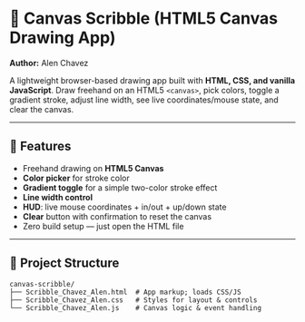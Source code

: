 # 🎨 Canvas Scribble (HTML5 Canvas Drawing App)
**Author:** Alen Chavez

A lightweight browser-based drawing app built with **HTML, CSS, and vanilla JavaScript**. Draw freehand on an HTML5 `<canvas>`, pick colors, toggle a gradient stroke, adjust line width, see live coordinates/mouse state, and clear the canvas.

---

## 🚀 Features
- Freehand drawing on **HTML5 Canvas**
- **Color picker** for stroke color
- **Gradient toggle** for a simple two-color stroke effect
- **Line width control**
- **HUD**: live mouse coordinates + in/out + up/down state
- **Clear** button with confirmation to reset the canvas
- Zero build setup — just open the HTML file

---

## 📂 Project Structure
```text
canvas-scribble/
├── Scribble_Chavez_Alen.html  # App markup; loads CSS/JS
├── Scribble_Chavez_Alen.css   # Styles for layout & controls
└── Scribble_Chavez_Alen.js    # Canvas logic & event handling
